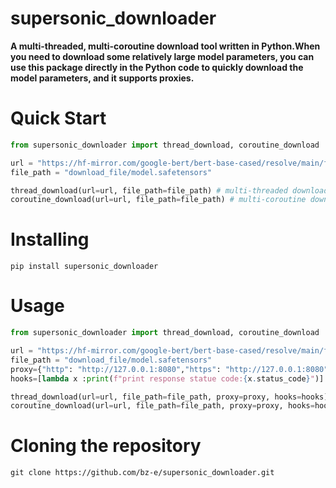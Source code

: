 # supersonic_downloader
**A multi-threaded, multi-coroutine download tool written in Python.When you need to download some relatively large model parameters, you can use this package directly in the Python code to quickly download the model parameters, and it supports proxies.**

# Quick Start
```python
from supersonic_downloader import thread_download, coroutine_download

url = "https://hf-mirror.com/google-bert/bert-base-cased/resolve/main/flax_model.msgpack?download=true"
file_path = "download_file/model.safetensors"

thread_download(url=url, file_path=file_path) # multi-threaded download
coroutine_download(url=url, file_path=file_path) # multi-coroutine download
```

# Installing
```shell
pip install supersonic_downloader
```
# Usage
```python
from supersonic_downloader import thread_download, coroutine_download

url = "https://hf-mirror.com/google-bert/bert-base-cased/resolve/main/flax_model.msgpack?download=true"
file_path = "download_file/model.safetensors"
proxy={"http": "http://127.0.0.1:8080","https": "http://127.0.0.1:8080"} # [optional]
hooks=[lambda x :print(f"print response statue code:{x.status_code}")] # [optional] after response, you can do something

thread_download(url=url, file_path=file_path, proxy=proxy, hooks=hooks) # multi-threaded download
coroutine_download(url=url, file_path=file_path, proxy=proxy, hooks=hooks) # multi-coroutine download

```


# Cloning the repository
```shell
git clone https://github.com/bz-e/supersonic_downloader.git
```


